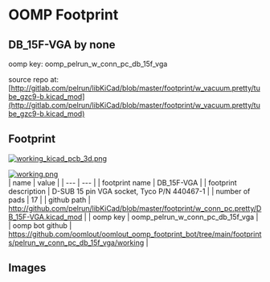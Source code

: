 # OOMP Footprint  
## DB_15F-VGA  by none  
  
oomp key: oomp_pelrun_w_conn_pc_db_15f_vga  
  
source repo at: [http://gitlab.com/pelrun/libKiCad/blob/master/footprint/w_vacuum.pretty/tube_gzc9-b.kicad_mod](http://gitlab.com/pelrun/libKiCad/blob/master/footprint/w_vacuum.pretty/tube_gzc9-b.kicad_mod)  
## Footprint  
  
[![working_kicad_pcb_3d.png](working_kicad_pcb_3d_600.png)](working_kicad_pcb_3d.png)  
  
[![working.png](working_600.png)](working.png)  
| name | value | 
| --- | --- | 
| footprint name | DB_15F-VGA | 
| footprint description | D-SUB 15 pin VGA socket, Tyco P/N 440467-1 | 
| number of pads | 17 | 
| github path | http://github.com/pelrun/libKiCad/blob/master/footprint/w_conn_pc.pretty/DB_15F-VGA.kicad_mod | 
| oomp key | oomp_pelrun_w_conn_pc_db_15f_vga | 
| oomp bot github | https://github.com/oomlout/oomlout_oomp_footprint_bot/tree/main/footprints/pelrun_w_conn_pc_db_15f_vga/working | 
## Images  
